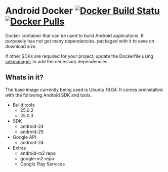 Android Docker [![Docker Build Statu](https://img.shields.io/docker/build/jrottenberg/ffmpeg.svg)](https://hub.docker.com/r/otormaigh/android-docker/) [![Docker Pulls](https://img.shields.io/docker/pulls/mashape/kong.svg)](https://hub.docker.com/r/otormaigh/android-docker/)
=============

Docker container that can be used to build Android applications. It purposely has not got many dependencies. packaged with it to save on download size.

If other SDKs are required for your project, update the Dockerfile using [sdkmanager](https://developer.android.com/studio/command-line/sdkmanager.html) to add the necessary dependencies.

Whats in it?
------------

The base image currently being used is Ubuntu 16.04. It comes preinstalled with the following Android SDK and tools.

* Build tools
  * 25.0.2
  * 25.0.3
* SDK
  * android-24
  * android-25
* Google API
  * android-24
* Extras
  * android-m2 repo
  * google-m2 repo
  * Google Play Services
